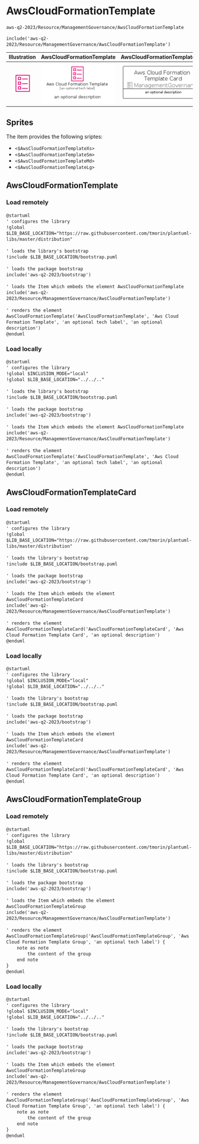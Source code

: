 # AwsCloudFormationTemplate


```text
aws-q2-2023/Resource/ManagementGovernance/AwsCloudFormationTemplate
```

```text
include('aws-q2-2023/Resource/ManagementGovernance/AwsCloudFormationTemplate')
```



| Illustration | AwsCloudFormationTemplate | AwsCloudFormationTemplateCard | AwsCloudFormationTemplateGroup |
| :---: | :---: | :---: | :---: |
| ![illustration for Illustration](../../../aws-q2-2023/Resource/ManagementGovernance/AwsCloudFormationTemplate.png) | ![illustration for AwsCloudFormationTemplate](../../../aws-q2-2023/Resource/ManagementGovernance/AwsCloudFormationTemplate.Local.png) | ![illustration for AwsCloudFormationTemplateCard](../../../aws-q2-2023/Resource/ManagementGovernance/AwsCloudFormationTemplateCard.Local.png) | ![illustration for AwsCloudFormationTemplateGroup](../../../aws-q2-2023/Resource/ManagementGovernance/AwsCloudFormationTemplateGroup.Local.png) |



## Sprites
The item provides the following sriptes:

- `<$AwsCloudFormationTemplateXs>`
- `<$AwsCloudFormationTemplateSm>`
- `<$AwsCloudFormationTemplateMd>`
- `<$AwsCloudFormationTemplateLg>`





## AwsCloudFormationTemplate

### Load remotely
```plantuml
@startuml
' configures the library
!global $LIB_BASE_LOCATION="https://raw.githubusercontent.com/tmorin/plantuml-libs/master/distribution"

' loads the library's bootstrap
!include $LIB_BASE_LOCATION/bootstrap.puml

' loads the package bootstrap
include('aws-q2-2023/bootstrap')

' loads the Item which embeds the element AwsCloudFormationTemplate
include('aws-q2-2023/Resource/ManagementGovernance/AwsCloudFormationTemplate')

' renders the element
AwsCloudFormationTemplate('AwsCloudFormationTemplate', 'Aws Cloud Formation Template', 'an optional tech label', 'an optional description')
@enduml
```

### Load locally
```plantuml
@startuml
' configures the library
!global $INCLUSION_MODE="local"
!global $LIB_BASE_LOCATION="../../.."

' loads the library's bootstrap
!include $LIB_BASE_LOCATION/bootstrap.puml

' loads the package bootstrap
include('aws-q2-2023/bootstrap')

' loads the Item which embeds the element AwsCloudFormationTemplate
include('aws-q2-2023/Resource/ManagementGovernance/AwsCloudFormationTemplate')

' renders the element
AwsCloudFormationTemplate('AwsCloudFormationTemplate', 'Aws Cloud Formation Template', 'an optional tech label', 'an optional description')
@enduml
```

## AwsCloudFormationTemplateCard

### Load remotely
```plantuml
@startuml
' configures the library
!global $LIB_BASE_LOCATION="https://raw.githubusercontent.com/tmorin/plantuml-libs/master/distribution"

' loads the library's bootstrap
!include $LIB_BASE_LOCATION/bootstrap.puml

' loads the package bootstrap
include('aws-q2-2023/bootstrap')

' loads the Item which embeds the element AwsCloudFormationTemplateCard
include('aws-q2-2023/Resource/ManagementGovernance/AwsCloudFormationTemplate')

' renders the element
AwsCloudFormationTemplateCard('AwsCloudFormationTemplateCard', 'Aws Cloud Formation Template Card', 'an optional description')
@enduml
```

### Load locally
```plantuml
@startuml
' configures the library
!global $INCLUSION_MODE="local"
!global $LIB_BASE_LOCATION="../../.."

' loads the library's bootstrap
!include $LIB_BASE_LOCATION/bootstrap.puml

' loads the package bootstrap
include('aws-q2-2023/bootstrap')

' loads the Item which embeds the element AwsCloudFormationTemplateCard
include('aws-q2-2023/Resource/ManagementGovernance/AwsCloudFormationTemplate')

' renders the element
AwsCloudFormationTemplateCard('AwsCloudFormationTemplateCard', 'Aws Cloud Formation Template Card', 'an optional description')
@enduml
```

## AwsCloudFormationTemplateGroup

### Load remotely
```plantuml
@startuml
' configures the library
!global $LIB_BASE_LOCATION="https://raw.githubusercontent.com/tmorin/plantuml-libs/master/distribution"

' loads the library's bootstrap
!include $LIB_BASE_LOCATION/bootstrap.puml

' loads the package bootstrap
include('aws-q2-2023/bootstrap')

' loads the Item which embeds the element AwsCloudFormationTemplateGroup
include('aws-q2-2023/Resource/ManagementGovernance/AwsCloudFormationTemplate')

' renders the element
AwsCloudFormationTemplateGroup('AwsCloudFormationTemplateGroup', 'Aws Cloud Formation Template Group', 'an optional tech label') {
    note as note
        the content of the group
    end note
}
@enduml
```

### Load locally
```plantuml
@startuml
' configures the library
!global $INCLUSION_MODE="local"
!global $LIB_BASE_LOCATION="../../.."

' loads the library's bootstrap
!include $LIB_BASE_LOCATION/bootstrap.puml

' loads the package bootstrap
include('aws-q2-2023/bootstrap')

' loads the Item which embeds the element AwsCloudFormationTemplateGroup
include('aws-q2-2023/Resource/ManagementGovernance/AwsCloudFormationTemplate')

' renders the element
AwsCloudFormationTemplateGroup('AwsCloudFormationTemplateGroup', 'Aws Cloud Formation Template Group', 'an optional tech label') {
    note as note
        the content of the group
    end note
}
@enduml
```

